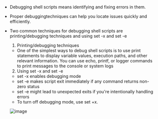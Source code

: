 - Debugging shell scripts means identifying and fixing errors in them.
- Proper debuggingtechniques can help you locate issues quickly and efficiently.
- Two common techniques for debugging shell scripts are printing/debugging techniques and using set -x and set -e

  1. Printing/debugging techniques
  - One of the simplest ways to debug shell scripts is to use print statements to display variable values, execution paths, and other relevant information. You can use echo, printf, or logger commands to print messages to the console or system logs
 
  2. Using set -x and set -e
  - set -x enables debugging mode
  - set -e makes script exit immediately if any command returns non-zero status
  - set -e might lead to unexpected exits if you're intentionally handling errors
  - To turn off debugging mode, use set +x.

  ![image](https://github.com/user-attachments/assets/1c805e23-43fc-48b0-8615-c1a10c2430e4)

